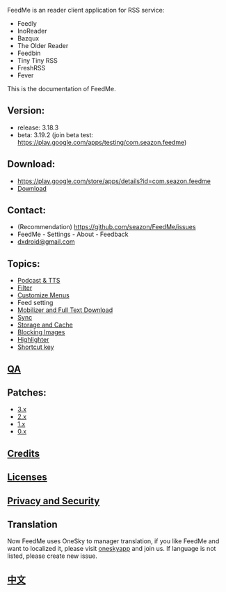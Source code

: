 FeedMe is an reader client application for RSS service:
- Feedly
- InoReader
- Bazqux
- The Older Reader
- Feedbin
- Tiny Tiny RSS
- FreshRSS
- Fever

This is the documentation of FeedMe.

## Version:
- release: 3.18.3
- beta: 3.19.2 (join beta test: https://play.google.com/apps/testing/com.seazon.feedme)

## Download:
- https://play.google.com/store/apps/details?id=com.seazon.feedme
- <a href="https://github.com/seazon/FeedMe/releases">Download</a>

## Contact:
- (Recommendation) https://github.com/seazon/FeedMe/issues
- FeedMe - Settings - About - Feedback
- dxdroid@gmail.com

## Topics:

- <a href="https://github.com/seazon/FeedMe/blob/master/doc/en/podcast_tts.md">Podcast & TTS</a>
- <a href="https://github.com/seazon/FeedMe/blob/master/doc/en/filter.md">Filter</a>
- <a href="https://github.com/seazon/FeedMe/blob/master/doc/en/customize_menus.md">Customize Menus</a>
- Feed setting
- <a href="https://github.com/seazon/FeedMe/blob/master/doc/en/mobilizer.md">Mobilizer and Full Text Download</a>
- <a href="https://github.com/seazon/FeedMe/blob/master/doc/en/sync.md">Sync</a>
- <a href="https://github.com/seazon/FeedMe/blob/master/doc/en/storage_and_cache.md">Storage and Cache</a>
- <a href="https://github.com/seazon/FeedMe/blob/master/doc/en/block_image.md">Blocking Images</a>
- <a href="https://github.com/seazon/FeedMe/blob/master/doc/en/highlighter.md">Highlighter</a>
- <a href="https://github.com/seazon/FeedMe/blob/master/doc/en/shortcut_key.md">Shortcut key</a>

## <a href="https://github.com/seazon/FeedMe/blob/master/doc/en/qa.md">QA</a>

## Patches:

- <a href="https://github.com/seazon/FeedMe/blob/master/doc/en/patches.md">3.x</a>
- <a href="https://github.com/seazon/FeedMe/blob/master/doc/en/patches_2.x.md">2.x</a>
- <a href="https://github.com/seazon/FeedMe/blob/master/doc/en/patches_1.x.md">1.x</a>
- <a href="https://github.com/seazon/FeedMe/blob/master/doc/en/patches_0.x.md">0.x</a>

## <a href="https://github.com/seazon/FeedMe/blob/master/doc/en/credits.md">Credits</a>

## <a href="https://github.com/seazon/FeedMe/blob/master/doc/en/licenses.md">Licenses</a>

## <a href="https://github.com/seazon/FeedMe/blob/master/privacy_and_security.md">Privacy and Security</a>

## Translation
Now FeedMe uses OneSky to manager translation, if you like FeedMe and want to localized it, please visit <a href="https://oszvg1n.oneskyapp.com/collaboration/project/32907">oneskyapp</a> and join us. If language is not listed, please create new issue.

## <a href="https://github.com/seazon/FeedMe/blob/master/doc/zh/README.md">中文</a>
